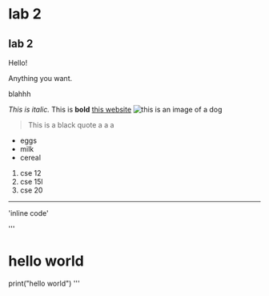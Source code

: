 # lab 2
## lab 2
Hello!

Anything you want.


blahhh

*This is italic.*
This is **bold**
[this website](https://janayagarcia.github.io/cse15l-lab-reports/index.html)
![this is an image of a dog](https://hips.hearstapps.com/hmg-prod.s3.amazonaws.com/images/dog-puppy-on-garden-royalty-free-image-1586966191.jpg?crop=1.00xw:0.669xh;0,0.190xh&resize=1200:*)
> This is a black quote
> a
> a
> a

* eggs
* milk
* cereal

1. cse 12
2. cse 15l
3. cse 20

-----------------------------
'inline code'

'''
# hello world
print("hello world")
'''
